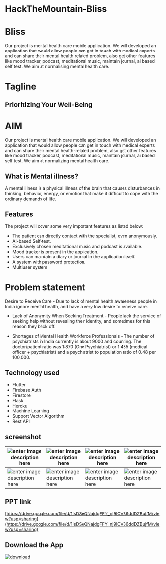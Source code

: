 # HackTheMountain-Bliss

# Bliss
Our project is mental health care mobile application. We will developed an application that would allow people can get in touch with medical experts and can share their mental health related problem, also get other features like mood tracker, podcast, meditational music, maintain journal, ai based self test. We aim at normalising mental health care.

# Tagline
## Prioritizing Your Well-Being

# AIM
 Our project is mental health care mobile application. We will developed an application that would allow people can get in touch with medical experts and can share their mental health-related problem, also get other features like mood tracker, podcast, meditational music, maintain journal, ai based self test. We aim at normalizing mental health care.

## What is Mental illness?

A mental illness is a physical illness of the brain
that causes disturbances in thinking, behavior, energy, or emotion that
make it difficult to cope with the ordinary demands of life.

## Features
The project will cover some very important features as listed below:
-   The patient can directly contact with the specialist, even anonymously.
-   AI-based Self-test.
-   Exclusively chosen meditational music and podcast is available.
-   Mood tracker is present in the application.
-   Users can maintain a diary or journal in the application itself.
-   A system with password protection.
-   Multiuser system

# Problem statement

   Desire to Receive Care - Due to lack of mental health awareness people in India ignore mental health, and have a very low desire to receive care.

-   Lack of Anonymity When Seeking Treatment - People lack the service of seeking help without revealing their identity, and sometimes for this reason they back off.

-   Shortages of Mental Health Workforce Professionals - The number of psychiatrists in India currently is about 9000 and counting. The doctor/patient ratio was 1:870 (One Psychiatrist) or 1:435 (medical officer + psychiatrist) and a psychiatrist to population ratio of 0.48 per 100,000.

## Technology used
-   Flutter
-   Firebase Auth
-   Firestore
-   Flask
-   Heroku
-   Machine Learning
-   Support Vector Algorithm
-   Rest API

## screenshot
| ![enter image description here](https://i.ibb.co/HrJZ2Nd/Whats-App-Image-2021-06-27-at-3-38-09-PM-3.jpg) | ![enter image description here](https://i.ibb.co/VV2L0CL/Whats-App-Image-2021-06-27-at-3-38-09-PM-4.jpg) |  ![enter image description here](https://i.ibb.co/gSMhcyc/Whats-App-Image-2021-06-27-at-3-41-35-PM-1.jpg) |![enter image description here](https://i.ibb.co/qjxq4fn/Whats-App-Image-2021-06-27-at-3-38-09-PM-1.jpg)|
|--|--|--|--|
| ![enter image description here](https://i.ibb.co/nw9M1zZ/Whats-App-Image-2021-06-27-at-3-38-09-PM-5.jpg) | ![enter image description here](https://i.ibb.co/NytQ6Qt/Whats-App-Image-2021-06-27-at-3-38-09-PM.jpg) |![enter image description here](https://i.ibb.co/mHQ87Qw/Whats-App-Image-2021-06-27-at-3-41-35-PM.jpg)|![enter image description here](https://i.ibb.co/Jqyc4hg/Whats-App-Image-2021-06-27-at-3-38-09-PM-2.jpg)|

## PPT link
[https://drive.google.com/file/d/1IsDSeQNajdgFFY_nj9ICV86ddDZBujfM/view?usp=sharing](https://drive.google.com/file/d/1IsDSeQNajdgFFY_nj9ICV86ddDZBujfM/view?usp=sharing)

## Download the App
<a href="https://github.com/pp2659/HackTheMountain-Bliss-/raw/main/release.apk" title="Download now"><img src="https://i.ibb.co/kHy4pMz/download.png" alt="download" border="0"></a>


